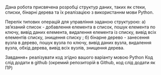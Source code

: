 Дана робота присвячена розробці структур даних, таких як стеки, списки, бінарні дерева та їх реалізацією з використаннм мови Python.

Перелік типових операцій для управління заданою структурою:
а) зв’язаний список - добавлення елемента в список, пошук елемента по ключу, вивід даних елемента, видалення елемента із списку, вивід всіх елементів списку, знищення списку ; 
б) бінарне дерево - занесення вузла в дерево, пошук вузла по ключу, вивід даних вузла, видалення вузла, обхід дерева, вивід всіх вузлів, знищення дерева.

Завдання+
реалізувати код згідно вашого варіанту мовою Python
Код слід додати в github (окремий репозиторій в Github, код слід додати як ПР)
